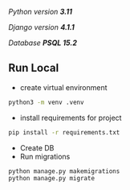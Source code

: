 _Python version **3.11**_

_Django version **4.1.1**_

_Database **PSQL 15.2**_

## Run Local

* create virtual environment
```bash
python3 -m venv .venv
```
* install requirements for project
```bash
pip install -r requirements.txt
```

* Create DB
* Run migrations
```bash
python manage.py makemigrations
python manage.py migrate
